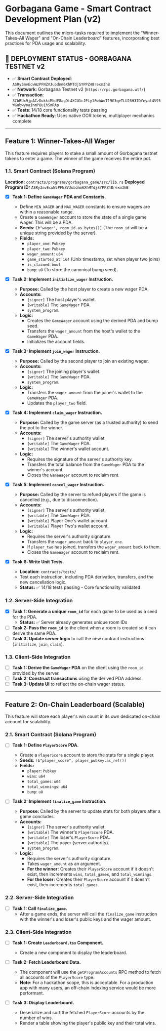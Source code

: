 # Gorbagana Game - Smart Contract Development Plan (v2)

This document outlines the micro-tasks required to implement the "Winner-Takes-All Wager" and "On-Chain Leaderboard" features, incorporating best practices for PDA usage and scalability.

## 🎉 **DEPLOYMENT STATUS - GORBAGANA TESTNET v2**
- ✅ **Smart Contract Deployed**: `ASRy3mvEcwWzPFNZVJubdnm6XhMTdjSYPPZ48rexm3hB`
- ✅ **Network**: Gorbagana Testnet v2 (`https://rpc.gorbagana.wtf/`)
- ✅ **Transaction**: `3ChRUx9jpACzDukkiMbdF8agDt4XCU1cJPLy1SwhWoT19G3qeTLU28H37DYeyat4V95WGubwyoainmP8u1hSmRAp`
- ✅ **Tests**: 14/18 core functionality tests passing
- ✅ **Hackathon Ready**: Uses native GOR tokens, multiplayer mechanics complete

---

## Feature 1: Winner-Takes-All Wager

This feature requires players to stake a small amount of Gorbagana testnet tokens to enter a game. The winner of the game receives the entire pot.

### 1.1. Smart Contract (Solana Program)

**Location:** `contracts/programs/gorbagana_game/src/lib.rs`
**Deployed Program ID:** `ASRy3mvEcwWzPFNZVJubdnm6XhMTdjSYPPZ48rexm3hB`

-   [x] **Task 1: Define `GameWager` PDA and Constants.**
    -   Define `MIN_WAGER` and `MAX_WAGER` constants to ensure wagers are within a reasonable range.
    -   Create a `GameWager` account to store the state of a single game wager. This will be a PDA.
    -   **Seeds:** `[b"wager", room_id.as_bytes()]` (The `room_id` will be a unique string provided by the server).
    -   **Fields:**
        -   `player_one`: `Pubkey`
        -   `player_two`: `Pubkey`
        -   `wager_amount`: `u64`
        -   `game_started_at`: `i64` (Unix timestamp, set when player two joins)
        -   `is_claimed`: `bool`
        -   `bump`: `u8` (To store the canonical bump seed).

-   [x] **Task 2: Implement `initialize_wager` Instruction.**
    -   **Purpose:** Called by the host player to create a new wager PDA.
    -   **Accounts:**
        -   `[signer]` The host player's wallet.
        -   `[writable]` The `GameWager` PDA.
        -   `system_program`.
    -   **Logic:**
        -   Creates the `GameWager` account using the derived PDA and bump seed.
        -   Transfers the `wager_amount` from the host's wallet to the `GameWager` PDA.
        -   Initializes the account fields.

-   [x] **Task 3: Implement `join_wager` Instruction.**
    -   **Purpose:** Called by the second player to join an existing wager.
    -   **Accounts:**
        -   `[signer]` The joining player's wallet.
        -   `[writable]` The `GameWager` PDA.
        -   `system_program`.
    -   **Logic:**
        -   Transfers the `wager_amount` from the joiner's wallet to the `GameWager` PDA.
        -   Updates the `player_two` field.

-   [x] **Task 4: Implement `claim_wager` Instruction.**
    -   **Purpose:** Called by the game server (as a trusted authority) to send the pot to the winner.
    -   **Accounts:**
        -   `[signer]` The server's authority wallet.
        -   `[writable]` The `GameWager` PDA.
        -   `[writable]` The winner's wallet account.
    -   **Logic:**
        -   Requires the signature of the server's authority key.
        -   Transfers the total balance from the `GameWager` PDA to the winner's account.
        -   Closes the `GameWager` account to reclaim rent.

-   [x] **Task 5: Implement `cancel_wager` Instruction.**
    -   **Purpose:** Called by the server to refund players if the game is cancelled (e.g., due to disconnection).
    -   **Accounts:**
        -   `[signer]` The server's authority wallet.
        -   `[writable]` The `GameWager` PDA.
        -   `[writable]` Player One's wallet account.
        -   `[writable]` Player Two's wallet account.
    -   **Logic:**
        -   Requires the server's authority signature.
        -   Transfers the `wager_amount` back to `player_one`.
        -   If `player_two` has joined, transfers the `wager_amount` back to them.
        -   Closes the `GameWager` account to reclaim rent.

-   [x] **Task 6: Write Unit Tests.**
    -   **Location:** `contracts/tests/`
    -   Test each instruction, including PDA derivation, transfers, and the new cancellation logic.
    -   **Status:** ✅ 14/18 tests passing - Core functionality validated

### 1.2. Server-Side Integration

-   [x] **Task 1: Generate a unique `room_id`** for each game to be used as a seed for the PDA.
    -   **Status:** ✅ Server already generates unique room IDs
-   [ ] **Task 2: Pass the `room_id`** to the client when a room is created so it can derive the same PDA.
-   [ ] **Task 3: Update server logic** to call the new contract instructions (`initialize`, `join`, `claim`).

### 1.3. Client-Side Integration

-   [ ] **Task 1: Derive the `GameWager` PDA** on the client using the `room_id` provided by the server.
-   [ ] **Task 2: Construct transactions** using the derived PDA address.
-   [ ] **Task 3: Update UI** to reflect the on-chain wager status.

---

## Feature 2: On-Chain Leaderboard (Scalable)

This feature will store each player's win count in its own dedicated on-chain account for scalability.

### 2.1. Smart Contract (Solana Program)

-   [ ] **Task 1: Define `PlayerScore` PDA.**
    -   Create a `PlayerScore` account to store the stats for a single player.
    -   **Seeds:** `[b"player_score", player_pubkey.as_ref()]`
    -   **Fields:**
        -   `player`: `Pubkey`
        -   `wins`: `u64`
        -   `total_games`: `u64`
        -   `total_winnings`: `u64`
        -   `bump`: `u8`

-   [ ] **Task 2: Implement `finalize_game` Instruction.**
    -   **Purpose:** Called by the server to update stats for both players after a game concludes.
    -   **Accounts:**
        -   `[signer]` The server's authority wallet.
        -   `[writable]` The winner's `PlayerScore` PDA.
        -   `[writable]` The loser's `PlayerScore` PDA.
        -   `[writable]` The payer (server authority).
        -   `system_program`.
    -   **Logic:**
        -   Requires the server's authority signature.
        -   Takes `wager_amount` as an argument.
        -   **For the winner:** Creates their `PlayerScore` account if it doesn't exist, then increments `wins`, `total_games`, and `total_winnings`.
        -   **For the loser:** Creates their `PlayerScore` account if it doesn't exist, then increments `total_games`.

### 2.2. Server-Side Integration

-   [ ] **Task 1: Call `finalize_game`.**
    -   After a game ends, the server will call the `finalize_game` instruction with the winner's and loser's public keys and the wager amount.

### 2.3. Client-Side Integration

-   [ ] **Task 1: Create `Leaderboard.tsx` Component.**
    -   Create a new component to display the leaderboard.

-   [ ] **Task 2: Fetch Leaderboard Data.**
    -   The component will use the `getProgramAccounts` RPC method to fetch all accounts of the `PlayerScore` type.
    -   **Note:** For a hackathon scope, this is acceptable. For a production app with many users, an off-chain indexing service would be more performant.

-   [ ] **Task 3: Display Leaderboard.**
    -   Deserialize and sort the fetched `PlayerScore` accounts by the number of wins.
    -   Render a table showing the player's public key and their total wins.
